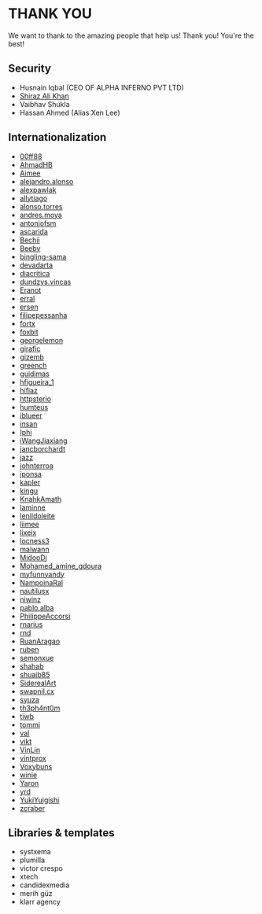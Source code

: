 # THANK YOU

We want to thank to the amazing people that help us! Thank you! You're the best!

## Security
* Husnain Iqbal (CEO OF ALPHA INFERNO PVT LTD)
* [Shiraz Ali Khan](https://www.linkedin.com/in/shiraz-ali-khan-1ba508180/)
* Vaibhav Shukla
* Hassan Ahmed (Alias Xen Lee)

## Internationalization
* [00ff88](https://hosted.weblate.org/user/00ff88)
* [AhmadHB](https://hosted.weblate.org/user/AhmadHB)
* [Aimee](https://hosted.weblate.org/user/Aimee)
* [alejandro.alonso](https://hosted.weblate.org/user/alejandro.alonso)
* [alexpawlak](https://hosted.weblate.org/user/alexpawlak)
* [allytiago](https://hosted.weblate.org/user/allytiago)
* [alonso.torres](https://hosted.weblate.org/user/alonso.torres)
* [andres.moya](https://hosted.weblate.org/user/andres.moya)
* [antoniofsm](https://hosted.weblate.org/user/antoniofsm)
* [ascarida](https://hosted.weblate.org/user/ascarida)
* [Bechii](https://hosted.weblate.org/user/Bechii)
* [Beeby](https://hosted.weblate.org/user/Beeby)
* [bingling-sama](https://hosted.weblate.org/user/bingling-sama)
* [devadarta](https://hosted.weblate.org/user/devadarta)
* [diacritica](https://hosted.weblate.org/user/diacritica)
* [dundzys.vincas](https://hosted.weblate.org/user/dundzys.vincas)
* [Eranot](https://hosted.weblate.org/user/Eranot)
* [erral](https://hosted.weblate.org/user/erral)
* [ersen](https://hosted.weblate.org/user/ersen)
* [filipepessanha](https://hosted.weblate.org/user/filipepessanha)
* [fortx](https://hosted.weblate.org/user/fortx)
* [foxbit](https://hosted.weblate.org/user/foxbit)
* [georgelemon](https://hosted.weblate.org/user/georgelemon)
* [girafic](https://hosted.weblate.org/user/girafic)
* [gizemb](https://hosted.weblate.org/user/gizemb)
* [greench](https://hosted.weblate.org/user/greench)
* [guidimas](https://hosted.weblate.org/user/guidimas)
* [hfigueira_1](https://hosted.weblate.org/user/hfigueira_1)
* [hifiaz](https://hosted.weblate.org/user/hifiaz)
* [httpsterio](https://hosted.weblate.org/user/httpsterio)
* [humteus](https://hosted.weblate.org/user/humteus)
* [iblueer](https://hosted.weblate.org/user/iblueer)
* [insan](https://hosted.weblate.org/user/insan)
* [Iphi](https://hosted.weblate.org/user/Iphi)
* [iWangJiaxiang](https://hosted.weblate.org/user/iWangJiaxiang)
* [jancborchardt](https://hosted.weblate.org/user/jancborchardt)
* [jazz](https://hosted.weblate.org/user/jazz)
* [johnterroa](https://hosted.weblate.org/user/johnterroa)
* [jponsa](https://hosted.weblate.org/user/jponsa)
* [kapler](https://hosted.weblate.org/user/kapler)
* [kingu](https://hosted.weblate.org/user/kingu)
* [KnahkAmath](https://hosted.weblate.org/user/KnahkAmath)
* [laminne](https://hosted.weblate.org/user/laminne)
* [lenildoleite](https://hosted.weblate.org/user/lenildoleite)
* [liimee](https://hosted.weblate.org/user/liimee)
* [lixeix](https://hosted.weblate.org/user/lixeix)
* [locness3](https://hosted.weblate.org/user/locness3)
* [maiwann](https://hosted.weblate.org/user/maiwann)
* [MidooDj](https://hosted.weblate.org/user/MidooDj)
* [Mohamed_amine_gdoura](https://hosted.weblate.org/user/Mohamed_amine_gdoura)
* [myfunnyandy](https://hosted.weblate.org/user/myfunnyandy)
* [NampoinaRal](https://hosted.weblate.org/user/NampoinaRal)
* [nautilusx](https://hosted.weblate.org/user/nautilusx)
* [niwinz](https://hosted.weblate.org/user/niwinz)
* [pablo.alba](pablo.https://hosted.weblate.org/user/alba)
* [PhilippeAccorsi](https://hosted.weblate.org/user/PhilippeAccorsi)
* [rnarius](https://hosted.weblate.org/user/rnarius)
* [rnd](https://hosted.weblate.org/user/rnd)
* [RuanAragao](https://hosted.weblate.org/user/RuanAragao)
* [ruben](https://hosted.weblate.org/user/ruben)
* [semonxue](https://hosted.weblate.org/user/semonxue)
* [shahab](https://hosted.weblate.org/user/shahab)
* [shuaib85](https://hosted.weblate.org/user/shuaib85)
* [SiderealArt](https://hosted.weblate.org/user/SiderealArt)
* [swapnil.cx](swapnil.https://hosted.weblate.org/user/cx)
* [syuza](https://hosted.weblate.org/user/syuza)
* [th3ph4nt0m](https://hosted.weblate.org/user/th3ph4nt0m)
* [tiwb](https://hosted.weblate.org/user/tiwb)
* [tommi](https://hosted.weblate.org/user/tommi)
* [val](https://hosted.weblate.org/user/val)
* [vikt](https://hosted.weblate.org/user/vikt)
* [VinLin](https://hosted.weblate.org/user/VinLin)
* [vintprox](https://hosted.weblate.org/user/vintprox)
* [Voxybuns](https://hosted.weblate.org/user/Voxybuns)
* [winie](https://hosted.weblate.org/user/winie)
* [Yaron](https://hosted.weblate.org/user/Yaron)
* [yrd](https://hosted.weblate.org/user/yrd)
* [YukiYuigishi](https://hosted.weblate.org/user/YukiYuigishi)
* [zcraber](https://hosted.weblate.org/user/zcraber)

## Libraries & templates
* systxema
* plumilla
* victor crespo
* xtech
* candidexmedia
* merih güz
* klarr agency
